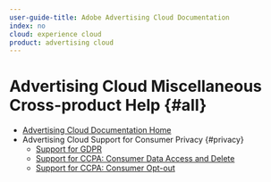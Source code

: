 ```yaml
---
user-guide-title: Adobe Advertising Cloud Documentation
index: no
cloud: experience cloud
product: advertising cloud
---
```


# Advertising Cloud Miscellaneous Cross-product Help {#all}

+ [Advertising Cloud Documentation Home](/help/home.md)
+ Advertising Cloud Support for Consumer Privacy {#privacy}
  + [Support for GDPR](ad-cloud-gdpr.md)
  + [Support for CCPA: Consumer Data Access and Delete](ad-cloud-ccpa-access-delete.md)
  + [Support for CCPA: Consumer Opt-out](ad-cloud-ccpa-opt-out-of-sale.md)